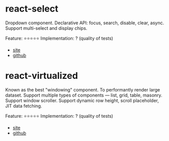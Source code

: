 # react-select

Dropdown component.
Declarative API: focus, search, disable, clear, async.
Support multi-select and display chips.

Feature: ⭐⭐⭐⭐⭐
Implementation: ? (quality of tests)

- [site](http://jedwatson.github.io/react-select/)
- [github](https://github.com/JedWatson/react-select)



# react-virtualized

Known as the best "windowing" component.
To performantly render large dataset.
Support multiple types of components — list, grid, table, masonry.
Support window scroller.
Support dynamic row height, scroll placeholder, JIT data fetching.

Feature: ⭐⭐⭐⭐⭐
Implementation: ? (quality of tests)

- [site](https://bvaughn.github.io/react-virtualized)
- [github](https://github.com/bvaughn/react-virtualized)
